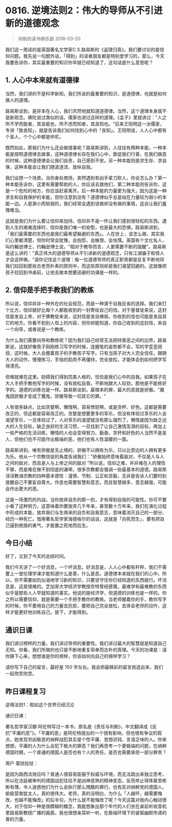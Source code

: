 # 0816. 逆境法则2：伟大的导师从不引进新的道德观念
> 何帆的读书俱乐部
2018-03-20

我们这一周读的是英国著名文学家C.S.路易斯的《返璞归真》。我们要讨论的是信仰问题。我先说一句题外话，「得到」的读者朋友都是特别爱学习的，那么，今天我要告诉你，其实最重要的知识你早就已经知道了，这句话是什么意思呢？

## 1. 人心中本来就有道德律
当然，我们讲的不是科学新知，我们所说的最重要的知识，是道德律，也就是如何做人的道理。

路易斯谈到，是非本在人心，我们天然地就知道道德律。当然，这个道理本身就不是新观念。佛陀说过类似的话，儒家也讲过这样的道理。《孟子》里就讲过："人之所不学而能者，其良能也，所不虑而知者，其良知也。"后来王阳明这一派儒家，专讲「致良知」，就是告诉我们如何找到心中的「良知」。王阳明说，人人心中都有个圣人，个个心中都是仲尼。

既然如此，那我们为什么还会做错事呢？路易斯讲到，人往往有两种本能，一种本能是按照道德律去做事，这种道德律长存在我们心中，敦促我们行善，在我们做恶的时候，这种道德律会让我们自责，自己感到不安。另一种本能则是求生存、求自保，这种本能会让我们随波逐流、放纵自我。

我们设想一个场景。当你身处商场，突然遇到有凶手拿刀砍人，你会怎么办？第一种本能告诉你，这里有需要帮助的人，你应该去救他们，第二种本能则告诉你，这是一个危险的地方，你应该赶紧离开。后一种本能的力量更为强大，因为这是一种求生和自我保护的本能，但你注意到没有？道德律似乎总是站在力量较为弱小的本能一边。人是渺小而软弱的，我们经常会遇到该做却没有做的事情，这会让我们羞愧难当。

这就是我们为什么要让信仰来加持。信仰并不是一件让我们感到很轻松的东西。遇到人生的艰难选择时，信仰是我们唯一的安慰，也是最大的恐惧。路易斯讲到，「我们最需要的东西也是我们最希望躲避的东西」。人在世上，该怎么做，其实我们心里都清楚，但你时常会犹豫，会抱怨，会嫉恨，会怯懦。英国有个文化名人，叫约翰逊博士，约翰逊博士说，"相对于教导而言，人更需要不断的提醒"。路易斯是这么讲的："真正伟大的道德导师从不引进新的道德观念，只有江湖骗子和怪人才会这样做。"请你记住这个道理：每一位道德导师的真正职责都是反复不断地将我们拉回到那些古老而朴素的原则中，而这些原则却是我们渴望回避的。这就像把孩子拉回到书桌前，让他去做本想要逃避的功课是一样的。

## 2. 信仰是手把手教我们的教练
所以说，信仰并非一种外在的社会规范，而是一种源于自我反省的选择。我们来打个比方，信仰就好比每个人都能收到的一封寄给自己的信。对于基督徒来说，这封信是发自上帝，对于佛教徒来说，这封信是发自佛祖，你收到的信也可能是发自其它的地方。你看不到别人信上的内容，但你却能知道，你自己收到的这封信，来自一个向导，或者说是一个教练。

为什么我们需要向导和教练呢？因为我们自己经常无法把持善恶之间的边界。路易斯说，这就好像孩子刚刚练习写字的时候，连握笔的姿势都不会，写的字歪歪扭扭，这时候，大人会握着孩子的手教孩子写字。只有当孩子对大人完全信任，跟随大人的动作，慢慢练习，手指的肌肉不再僵持，完全放松，才能体会到如何把字写得漂亮。

但难就难在这里。妨碍我们得到完美人格的，恰恰是我们心中的自我。如果孩子在大人手把手教他写字的时候，没有放松自我，不断地跟大人较劲，那他是不能练好字的。道德的训练也是一样。路易斯谈到，最根本的罪，最大的恶就是骄傲。"魔鬼因骄傲才变成了魔鬼，骄傲导致一切其它的罪。"

人有很多缺点，比如贪婪啊，懒惰啊，容易愤怒啊，或是贪杯、好色。这都是需要改正的，但这都是容易改正的。贪婪是想要更多的享乐，但没有体验过享乐的人会渴望享乐，一旦体验过了，人对享乐的渴望就没有那么强烈了。懒惰是因为缺乏远大的人生目标，缺乏良好的生活习惯，一旦找到了让自己激情澎湃的目标，再加上一些严格的生活训练，懒惰的人也会变得努力、勤奋。贪杯和好色的人当然不是圣人，但他们也不可能作出极端的恶，他们也有人性温暖的一面。

路易斯讲到，唯有骄傲是无止境的，骄傲不以拥有为乐，只以比旁边的人拥有更多为乐。他从一个宗教信徒的角度告诫我们："骄傲始终意味着敌对，不仅是人与人之间的敌对，而且是人与上帝之间的敌对 "所以说，信仰之难，并非难在人的理性不够，而是难在做不到彻底的谦卑。很多宗教都会强调一些最基本的道德。路易斯谆谆教诲宗教的四种基本德性：谨慎、节制、公正和坚毅，无非是告诉人们要时刻提醒自己不要妄自尊大。作恶也需要智慧和意志，而且智慧越多，意志越强，可能会作出更大的恶。

这是一场激烈的内战。当你放弃自负的那一刻，才有得到自我的可能性。你可不要小看了这种努力，这意味着你要放弃几千年来，甚至数十万年来，我们在演化过程中形成的本能，放弃我们与生俱来的自负和自我意志，意味着消灭自己的一部分、经历一种死亡。借用著名哲学家海德格尔的话说，这就是「向死而生」，要有把自己逼到绝路的勇气，才能置之死地而后生。

## 今日小结
好了，又到了今天的总结时间。

我们今天讲了一个好消息，一个坏消息。好消息是，人人心中都有杆秤，我们不需要上一堂伦理学课才能知道什么是善，什么是恶。道德律本来就在我们的心中。所以，你不需要如饥似渴地学习新的知识，只要坚守住你已经知道的东西就行。坏消息是，这是很难的。芝加哥大学经济学教授奈特曾经感慨，最难学和最难教的东西似乎是那些人人早就知道的事实。他说的是经济学，但道德的训练也是一样的。你之所以需要信仰，就是需要一个手把手教你的教练。当老师握着你的手，教你写字的时候，你不要用自己的力量去抗拒，要把自己完全放松，去体会老师的动作，这样才能更好地训练自己。放下，才能得到。

## 通识日课
我们讲过榜样的力量。我们讲过导师的重要性。我们讲过最大的智慧就是知道自己无知。你看，我们所做的也只是不断地重复简单而古朴的真理。今天的功课是：请你静下心来，想想谁是你的榜样，你该如何向自己的榜样学习？

请你写下自己的留言，最好是 150 字左右。我会把最精彩的留言挑选出来，我们一起欣赏欣赏。

## 昨日课程复习
逆境法则1：假如这个世界已经沉沦

通识日课：

著名哲学家汉娜·阿伦特写过一本书，原名是《责任与判断》，中文翻译成《反抗"平庸的恶"》。「平庸的恶」是阿伦特提出的一个很有影响，但也很有争议的观点，她发现穷凶极恶的纳粹战犯其实是个性平庸、思想迟钝、言语乏味的人。你来想想，平庸的人为什么会犯下极大的罪恶？我们再思考一个更极端的问题，在纳粹德国时期，一个普通的德国人是否也有个人的责任，是否也需要承担一部分罪责？

用户 蛋挞挞挞：

是因为路西法效应吗？普通人很容易臣服于权威与环境，而无法跳出来独立思考，所以在法庭被审判的德国战犯往往不是凶神恶煞的精神变态，反而举止得体甚至彬彬有理，令人迷惑他们为什么会执行那么残酷的罪行。也有反对纳粹党的德国人，偷偷营救犹太人，真的很伟大。老师，真的没明白，为什么「人越坏，越需要悔改，也越不能悔改」的后半句，为什么就不能悔改了呢？今天这篇对我内心触动很大，对于信仰一种是很模糊的概念，我能想象出那个年代的人们坐在桌前听收音机里路易斯教授广播的画面，我也很想亲耳听一听，在极端环境下的睿智幽默传递的善的力量。



